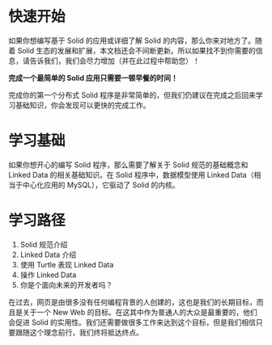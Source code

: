 # 快速开始

如果你想编写基于 Solid 的应用或详细了解 Solid 的内容，那么你来对地方了。随着 Solid 生态的发展和扩展，本文档还会不间断更新。所以如果找不到你需要的信息，请告诉我们，我们会尽力增加（并在此过程中帮助您）！

**完成一个最简单的 Solid 应用只需要一顿早餐的时间！**

完成你的第一个分布式 Solid 程序是非常简单的，但我们仍建议在完成之后回来学习基础知识，你会发现可以更快的完成工作。

# 学习基础

如果你想开心的编写 Solid 程序，那么需要了解关于 Solid 规范的基础概念和 Linked Data 的相关基础知识。在 Solid 程序中，数据模型使用 Linked Data（相当于中心化应用的 MySQL），它驱动了 Solid 的内核。

# 学习路径

1. Solid 规范介绍
2. Linked Data 介绍
3. 使用 Turtle 表现 Linked Data
4. 操作 Linked Data
5. 你是个面向未来的开发者吗？ 

在过去，网页是由很多没有任何编程背景的人创建的，这也是我们的长期目标，而且是关于一个 New Web 的目标。在这其中作为普通人的大众是最重要的，他们会促进 Solid 的实用性。我们还需要做很多工作来达到这个目标，但是我们相信只要跟随这个理念前行，我们终将抵达终点。
